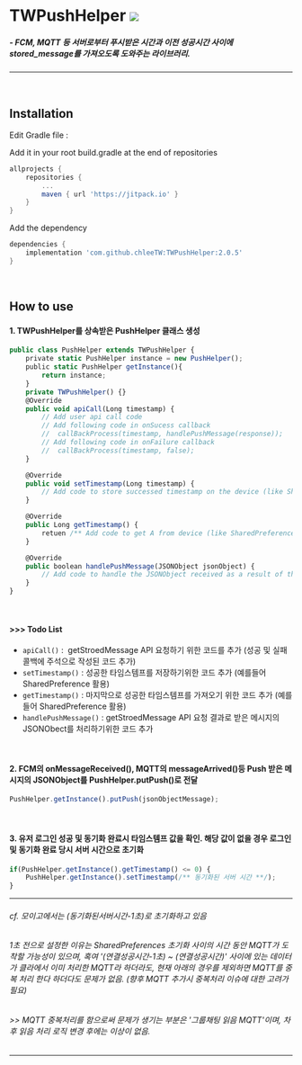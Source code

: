 TWPushHelper [![](https://jitpack.io/v/chleeTW/TWPushHelper.svg)](https://jitpack.io/#chleeTW/TWPushHelper)
=====
##### - FCM, MQTT 등 서버로부터 푸시받은 시간과 이전 성공시간 사이에 stored_message를 가져오도록 도와주는 라이브러리.
-----
<br/>

## Installation
Edit Gradle file :

Add it in your root build.gradle at the end of repositories
```gradle
allprojects {
    repositories {
		...
		maven { url 'https://jitpack.io' }
	}
}
```
Add the dependency
```gradle
dependencies {
    implementation 'com.github.chleeTW:TWPushHelper:2.0.5'
}
```
<br/>



## How to use
#### 1. TWPushHelper를 상속받은 PushHelper 클래스 생성
```javascript
public class PushHelper extends TWPushHelper {
    private static PushHelper instance = new PushHelper(); 
    public static PushHelper getInstance(){
        return instance;
    }
    private TWPushHelper() {}
    @Override
    public void apiCall(Long timestamp) {
        // Add user api call code
        // Add following code in onSucess callback
        //  callBackProcess(timestamp, handlePushMessage(response));
        // Add following code in onFailure callback
        //  callBackProcess(timestamp, false);
    }

    @Override
    public void setTimestamp(Long timestamp) {
        // Add code to store successed timestamp on the device (like SharedPreference)
    }

    @Override
    public Long getTimestamp() {
        retuen /** Add code to get A from device (like SharedPreference) **/;
    }

    @Override
    public boolean handlePushMessage(JSONObject jsonObject) {
        // Add code to handle the JSONObject received as a result of the API request
    }
}
```
<br/>


#### >>> Todo List
+ `apiCall()` :  getStroedMessage API 요청하기 위한 코드를 추가 (성공 및 실패 콜백에 주석으로 작성된 코드 추가)
+ `setTimestamp()` : 성공한 타임스템프를 저장하기위한 코드 추가 (예를들어 SharedPreference 활용)
+ `getTimestamp()` : 마지막으로 성공한 타임스템프를 가져오기 위한 코드 추가 (예를들어 SharedPreference 활용)
+ `handlePushMessage()` : getStroedMessage API 요청 결과로 받은 메시지의 JSONObect를 처리하기위한 코드 추가
<br/>



#### 2. FCM의 onMessageReceived(), MQTT의 messageArrived()등 Push 받은 메시지의 JSONObject를 PushHelper.putPush()로 전달
```javascript
PushHelper.getInstance().putPush(jsonObjectMessage);
```
<br/>



#### 3. 유저 로그인 성공 및 동기화 완료시 타임스템프 값을 확인. 해당 값이 없을 경우 로그인 및 동기화 완료 당시 서버 시간으로 초기화
```javascript
if(PushHelper.getInstance().getTimestamp() <= 0) {
    PushHelper.getInstance().setTimestamp(/** 동기화된 서버 시간 **/);
}
```
- - -
###### cf. 모이고에서는 (동기화된서버시간-1초)로 초기화하고 있음
###### 1초 전으로 설정한 이유는 SharedPreferences 초기화 사이의 시간 동안 MQTT가 도착할 가능성이 있으며, 혹여 '(연결성공시간-1초) ~ (연결성공시간)' 사이에 있는 데이터가 클라에서 이미 처리한 MQTT라 하더라도, 현재 아래의 경우를 제외하면 MQTT를 중복 처리 한다 하더다도 문제가 없음. (향후 MQTT 추가시 중복처리 이슈에 대한 고려가 필요) 
###### >> MQTT 중복처리를 함으로써 문제가 생기는 부분은 '그룹채팅 읽음 MQTT'이며, 차후 읽음 처리 로직 변경 후에는 이상이 없음.
- - -
